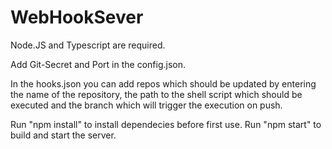 # WebHookSever
Node.JS and Typescript are required.

Add Git-Secret and Port in the config.json.

In the hooks.json you can add repos which should be updated by entering the name of the repository, the path to the shell script which should be executed and the branch which will trigger the execution on push. 

Run "npm install" to install dependecies before first use.
Run "npm start" to build and start the server.
